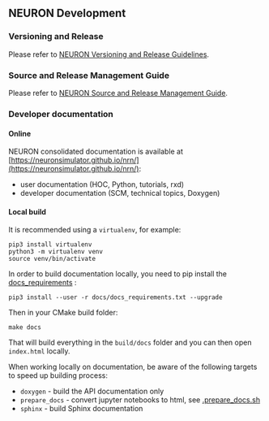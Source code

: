 ## NEURON Development

### Versioning and Release
Please refer to [NEURON Versioning and Release Guidelines](./scm/guidelines/SCMGuidelines.md).

### Source and Release Management Guide
Please refer to [NEURON Source and Release Management Guide](./scm/guide/SCMGuide.md).

### Developer documentation 

#### Online
NEURON consolidated documentation is available at [https://neuronsimulator.github.io/nrn/](https://neuronsimulator.github.io/nrn/):
* user documentation (HOC, Python, tutorials, rxd)
* developer documentation (SCM, technical topics, Doxygen)

#### Local build

It is recommended using a `virtualenv`, for example:

```
pip3 install virtualenv
python3 -m virtualenv venv
source venv/bin/activate
```

In order to build documentation locally, you need to pip install the [docs_requirements](docs_requirements.txt) :
```
pip3 install --user -r docs/docs_requirements.txt --upgrade
```

Then in your CMake build folder:
```
make docs
```  
That will build everything in the `build/docs` folder and you can then open `index.html` locally.

When working locally on documentation, be aware of the following targets to speed up building process:

* `doxygen` - build the API documentation only
* `prepare_docs` - convert jupyter notebooks to html, see [.prepare_docs.sh](.prepare_docs.sh)
* `sphinx` - build Sphinx documentation

